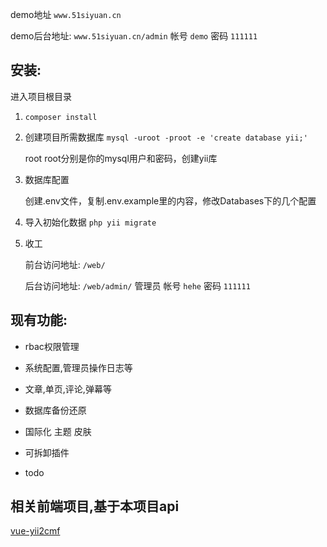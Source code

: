 demo地址 `www.51siyuan.cn`

demo后台地址: `www.51siyuan.cn/admin`  帐号 `demo` 密码 `111111`

## 安装:

进入项目根目录

1. `composer install` 

2. 创建项目所需数据库 `mysql -uroot -proot -e 'create database yii;'`

    root root分别是你的mysql用户和密码，创建yii库

3. 数据库配置

   创建.env文件，复制.env.example里的内容，修改Databases下的几个配置

4. 导入初始化数据 `php yii migrate` 

5. 收工

    前台访问地址: `/web/`

    后台访问地址: `/web/admin/` 管理员 帐号 `hehe` 密码 `111111`
    
## 现有功能:

* rbac权限管理

* 系统配置,管理员操作日志等

* 文章,单页,评论,弹幕等

* 数据库备份还原

* 国际化 主题 皮肤

* 可拆卸插件

* todo

相关前端项目,基于本项目api
-----------------------

[vue-yii2cmf](https://github.com/yidashi/vue-yii2cmf)


